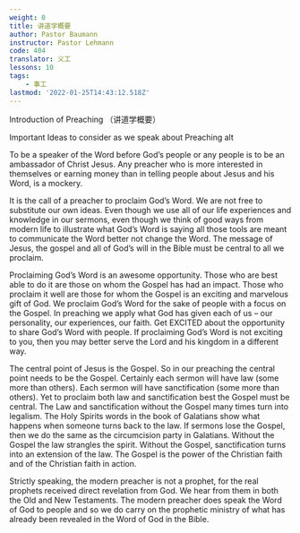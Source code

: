 ```yaml
---
weight: 0
title: 讲道学概要
author: Pastor Baumann
instructor: Pastor Lehmann
code: 404
translator: 义工
lessons: 10
tags:
    - 事工
lastmod: '2022-01-25T14:43:12.518Z'
---
```


Introduction of Preaching （讲道学概要）

Important Ideas to consider as we speak about Preaching alt

To be a speaker of the Word before God’s people or any people is to be an ambassador of Christ Jesus. Any preacher who is more interested in themselves or earning money than in telling people about Jesus and his Word, is a mockery.

It is the call of a preacher to proclaim God’s Word. We are not free to substitute our own ideas. Even though we use all of our life experiences and knowledge in our sermons, even though we think of good ways from modern life to illustrate what God’s Word is saying all those tools are meant to communicate the Word better not change the Word. The message of Jesus, the gospel and all of God’s will in the Bible must be central to all we proclaim.

Proclaiming God’s Word is an awesome opportunity. Those who are best able to do it are those on whom the Gospel has had an impact. Those who proclaim it well are those for whom the Gospel is an exciting and marvelous gift of God. We proclaim God’s Word for the sake of people with a focus on the Gospel. In preaching we apply what God has given each of us – our personality, our experiences, our faith. Get EXCITED about the opportunity to share God’s Word with people. If proclaiming God’s Word is not exciting to you, then you may better serve the Lord and his kingdom in a different way.

The central point of Jesus is the Gospel. So in our preaching the central point needs to be the Gospel. Certainly each sermon will have law (some more than others). Each sermon will have sanctification (some more than others). Yet to proclaim both law and sanctification best the Gospel must be central. The Law and sanctification without the Gospel many times turn into legalism. The Holy Spirits words in the book of Galatians show what happens when someone turns back to the law. If sermons lose the Gospel, then we do the same as the circumcision party in Galatians. Without the Gospel the law strangles the spirit. Without the Gospel, sanctification turns into an extension of the law. The Gospel is the power of the Christian faith and of the Christian faith in action.

Strictly speaking, the modern preacher is not a prophet, for the real prophets received direct revelation from God. We hear from them in both the Old and New Testaments. The modern preacher does speak the Word of God to people and so we do carry on the prophetic ministry of what has already been revealed in the Word of God in the Bible.
